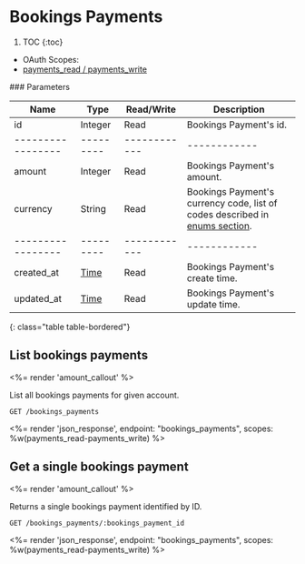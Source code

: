 # Bookings Payments

1. TOC
{:toc}

<ul class="nav nav-pills pull-right" role="tablist">
  <li class="disabled"><a>OAuth Scopes:</a></li>
  <li class="active"><a href="#payments_read-payments_write" role="tab" data-toggle="pill">
    payments_read / payments_write
  </a></li>
</ul>

<div class="tab-content" markdown="1">
  <div class="tab-pane active" id="payments_read-payments_write" markdown="1">
### Parameters

Name             | Type    | Read/Write | Description
-----------------|---------|------------|------------
id               | Integer | Read       | Bookings Payment's id.
-----------------|---------|------------|------------
amount           | Integer | Read       | Bookings Payment's amount.
currency         | String  | Read       | Bookings Payment's currency code, list of codes described in [enums section](/reference/enums#currencies).
-----------------|---------|------------|------------
created_at       | [Time](/reference/enums#formats) | Read       | Bookings Payment's create time.
updated_at       | [Time](/reference/enums#formats) | Read       | Bookings Payment's update time.
{: class="table table-bordered"}
  </div>
</div>

## List bookings payments

<%= render 'amount_callout' %>

List all bookings payments for given account.

~~~
GET /bookings_payments
~~~

<%= render 'json_response', endpoint: "bookings_payments",
  scopes: %w(payments_read-payments_write) %>

## Get a single bookings payment

<%= render 'amount_callout' %>

Returns a single bookings payment identified by ID.

~~~
GET /bookings_payments/:bookings_payment_id
~~~

<%= render 'json_response', endpoint: "bookings_payments",
  scopes: %w(payments_read-payments_write) %>
